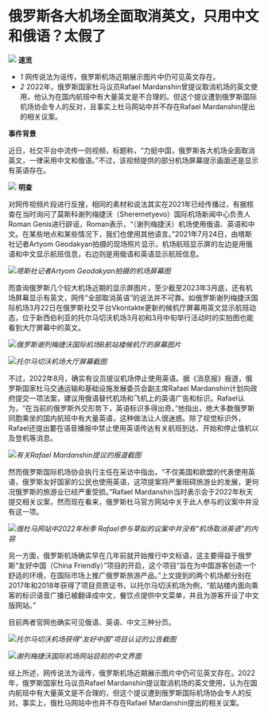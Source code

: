 # 俄罗斯各大机场全面取消英文，只用中文和俄语？太假了

![](https://inews.gtimg.com/om_bt/O8o5Y893mU0OPAYE89qH-cNUDgfjf4BFpwT0ju2XE7V08AA/1000)
**速览**

  * _1_ 网传说法为谣传，俄罗斯机场近期展示图片中仍可见英文存在。
  * _2_ 2022年，俄罗斯国家杜马议员Rafael Mardanshin曾提议取消机场的英文使用，他认为在国内航班中有大量英文是不合理的。但这个提议遭到俄罗斯国际机场协会专人的反对，且事实上杜马网站中并不存在Rafael Mardanshin提出的相关议案。

**事件背景**

近日，社交平台中流传一则视频，标题称，“力挺中国，俄罗斯各大机场全面取消英文，一律采用中文和俄语。”不过，该视频提供的部分机场屏幕提示画面还是显示有英语存在。

![](https://inews.gtimg.com/om_bt/OZKzEPiI_2rjw3usy_0EhKqptFApBwRu7nkrcqZb4UIh0AA/1000)
**明查**

对网传视频片段进行反搜，相同的素材和说法其实在2021年已经传播过，有据核查在当时询问了莫斯科谢列梅捷沃（Sheremetyevo）国际机场新闻中心负责人Roman
Genis进行辟谣，Roman表示，“（谢列梅捷沃）机场使用俄语、英语和中文。在某些地点和某些情况下，我们也使用其他语言。”2021年7月24日，由塔斯社记者Artyom
Geodakyan拍摄的现场照片显示，机场航班显示屏的左边是用俄语和中文显示航班信息，右边则是用俄语和英语显示航班信息。

![](https://inews.gtimg.com/om_bt/OIiMEltyluBfMNU3YsGa1gTBLOmTCxqy8sYlP10J7cLBQAA/1000)_塔斯社记者Artyom
Geodakyan拍摄的机场屏幕图_

而查询俄罗斯几个较大机场近期的显示屏图片，至少截至2023年3月底，还有机场屏幕显示有英文，网传“全部取消英语”的说法并不可靠。如俄罗斯谢列梅捷沃国际机场3月22日在俄罗斯社交平台Vkontakte更新的候机厅屏幕用英文显示航班动态，位于新西伯利亚的托尔马切沃机场3月初和3月中旬举行活动时的实拍图也能看到大厅屏幕中的英文。

![](https://inews.gtimg.com/om_bt/OPcGn9eTAldWlsNc91eP0UCj09COBixJlSuJOVAHuZ60AAA/1000)_俄罗斯谢列梅捷沃国际机场B航站楼候机厅的屏幕图片_

![](https://inews.gtimg.com/om_bt/Oe8adnkyVI1-3uF7FreTJEcIw8H1CK22kcgHUn1N_lfzIAA/1000)_托尔马切沃机场大厅屏幕截图_

不过，2022年8月，确实有议员提议机场停止使用英语。据《消息报》报道，俄罗斯国家杜马交通运输和基础设施发展委员会副主席Rafael
Mardanshin计划向政府提交一项法案，建议用俄语替代机场和飞机上的英语广告和标识。Rafael认为，“在当前的俄罗斯外交形势下，英语标识多得出奇。”他指出，绝大多数俄罗斯同胞乘坐的国内航班中有大量英语，这种做法让人很迷惑。除了视觉标识外，Rafael还提出要在语音播报中禁止使用英语传达有关航班到达、开始和停止值机以及登机等消息。

![](https://inews.gtimg.com/om_bt/OXI9YOkJWNAGKi9j9vKNfj_jI88L49bBMc-Nmm_hKWPmAAA/1000)_有关Rafael Mardanshin提议的报道截图_

然而俄罗斯国际机场协会执行主任在采访中指出，“不仅美国和欧盟的代表使用英语，俄罗斯友好国家的公民也使用英语，这项提案将严重阻碍旅游业的发展，更何况俄罗斯的旅游业已经严重受损。”Rafael
Mardanshin当时表示会于2022年秋天提交相关议案，然而现在看来，俄罗斯杜马官方网站中关于此人参与的议案中并没有这一项。

![](https://inews.gtimg.com/om_bt/Or6kt11LfBSVbK9FZZBUt_GCbLvXxpsF3u7gJA-ISqbJkAA/1000)_俄杜马网站中2022年秋季 Rafael参与草拟的议案中并没有“机场取消英语”的内容_

另一方面，俄罗斯机场确实早在几年前就开始推行中文标语，这主要得益于俄罗斯“友好中国（China
Friendly）”项目的开启，这个项目“旨在为中国游客创造一个舒适的环境，在国际市场上推广俄罗斯旅游产品。”上文提到的两个机场都分别在2017年和2018年获得了项目资质证书，以托尔马切沃机场为例，“航站楼内面向乘客的标识语音广播已被翻译成中文，餐饮点提供中文菜单，并且为游客开设了中文版网站。”

目前两者官网也确实可见俄语、英语、中文三种分页。

![](https://inews.gtimg.com/om_bt/O6iEAfls7Ast12p1HfW5iiIfiNED6NBMXxLhT9TymVmIgAA/1000)_托尔马切沃机场获得“友好中国”项目认证的公告截图_

![](https://inews.gtimg.com/om_bt/O72FLfcl83ODnjRVwxDowdwNZF36L76eUwBYS46pjvDCUAA/1000)_谢列梅捷沃国际机场网站目前的中文界面_

综上所述，网传说法为谣传，俄罗斯机场近期展示图片中仍可见英文存在。2022年，俄罗斯国家杜马议员Rafael
Mardanshin提议取消机场的英文使用，认为在国内航班中有大量英文是不合理的，但这个提议遭到俄罗斯国际机场协会专人的反对。事实上，俄杜马网站中也并不存在Rafael
Mardanshin提出的相关议案。

